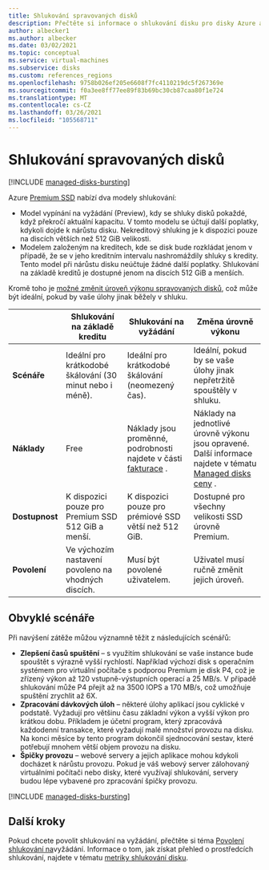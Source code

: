 ```yaml
---
title: Shlukování spravovaných disků
description: Přečtěte si informace o shlukování disku pro disky Azure a virtuální počítače Azure.
author: albecker1
ms.author: albecker
ms.date: 03/02/2021
ms.topic: conceptual
ms.service: virtual-machines
ms.subservice: disks
ms.custom: references_regions
ms.openlocfilehash: 9758b026ef205e6608f7fc4110219dc5f267369e
ms.sourcegitcommit: f0a3ee8ff77ee89f83b69bc30cb87caa80f1e724
ms.translationtype: MT
ms.contentlocale: cs-CZ
ms.lasthandoff: 03/26/2021
ms.locfileid: "105568711"
---
```

# <a name="managed-disk-bursting"></a>Shlukování spravovaných disků
[!INCLUDE [managed-disks-bursting](../../includes/managed-disks-bursting.md)]

Azure [Premium SSD](disks-types.md#premium-ssd) nabízí dva modely shlukování:

- Model vypínání na vyžádání (Preview), kdy se shluky disků pokaždé, když překročí aktuální kapacitu. V tomto modelu se účtují další poplatky, kdykoli dojde k nárůstu disku. Nekreditový shluking je k dispozici pouze na discích větších než 512 GiB velikosti.
- Modelem založeným na kreditech, kde se disk bude rozkládat jenom v případě, že se v jeho kreditním intervalu nashromáždily shluky s kredity. Tento model při nárůstu disku neúčtuje žádné další poplatky. Shlukování na základě kreditů je dostupné jenom na discích 512 GiB a menších.

Kromě toho je [možné změnit úroveň výkonu spravovaných disků](disks-change-performance.md), což může být ideální, pokud by vaše úlohy jinak běžely v shluku.

|  |Shlukování na základě kreditu  |Shlukování na vyžádání  |Změna úrovně výkonu  |
|---------|---------|---------|---------|
| **Scénáře**|Ideální pro krátkodobé škálování (30 minut nebo i méně).|Ideální pro krátkodobé škálování (neomezený čas).|Ideální, pokud by se vaše úlohy jinak nepřetržitě spouštěly v shluku.|
|**Náklady**     |Free         |Náklady jsou proměnné, podrobnosti najdete v části [fakturace](#billing) .        |Náklady na jednotlivé úrovně výkonu jsou opravené. Další informace najdete v tématu [Managed disks ceny](https://azure.microsoft.com/pricing/details/managed-disks/) .         |
|**Dostupnost**     |K dispozici pouze pro Premium SSD 512 GiB a menší.         |K dispozici pouze pro prémiové SSD větší než 512 GiB.         |Dostupné pro všechny velikosti SSD úrovně Premium.         |
|**Povolení**     |Ve výchozím nastavení povoleno na vhodných discích.         |Musí být povolené uživatelem.         |Uživatel musí ručně změnit jejich úroveň.         |

## <a name="common-scenarios"></a>Obvyklé scénáře
Při navýšení zátěže můžou významně těžit z následujících scénářů:
- **Zlepšení časů spuštění**  – s využitím shlukování se vaše instance bude spouštět s výrazně vyšší rychlostí. Například výchozí disk s operačním systémem pro virtuální počítače s podporou Premium je disk P4, což je zřízený výkon až 120 vstupně-výstupních operací a 25 MB/s. V případě shlukování může P4 přejít až na 3500 IOPS a 170 MB/s, což umožňuje spuštění zrychlit až 6X.
- **Zpracování dávkových úloh** – některé úlohy aplikací jsou cyklické v podstatě. Vyžadují pro většinu času základní výkon a vyšší výkon pro krátkou dobu. Příkladem je účetní program, který zpracovává každodenní transakce, které vyžadují malé množství provozu na disku. Na konci měsíce by tento program dokončil sjednocování sestav, které potřebují mnohem větší objem provozu na disku.
- **Špičky provozu** – webové servery a jejich aplikace mohou kdykoli docházet k nárůstu provozu. Pokud je váš webový server zálohovaný virtuálními počítači nebo disky, které využívají shlukování, servery budou lépe vybavené pro zpracování špičky provozu. 

[!INCLUDE [managed-disks-bursting](../../includes/managed-disks-bursting-2.md)]

## <a name="next-steps"></a>Další kroky

Pokud chcete povolit shlukování na vyžádání, přečtěte si téma [Povolení shlukování na](disks-enable-bursting.md)vyžádání.
Informace o tom, jak získat přehled o prostředcích shlukování, najdete v tématu [metriky shlukování disku](disks-metrics.md).
